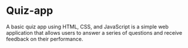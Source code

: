 # Quiz-app
A basic quiz app using HTML, CSS, and JavaScript is a simple web application that allows users to answer a series of questions and receive feedback on their performance. 
